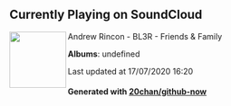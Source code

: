 ## Currently Playing on SoundCloud

[<img align="left" width="100" src="https://i1.sndcdn.com/artworks-000140341222-fp7lcq-t120x120.jpg">](https://soundcloud.com/andrew-rincon-969657416/bl3r-friends-family)

Andrew Rincon - BL3R - Friends & Family

**Albums**: undefined

Last updated at 17/07/2020 16:20

#### Generated with [20chan/github-now](https://github.com/20chan/github-now)


<!--
**20chan/20chan** is a ✨ _special_ ✨ repository because its `README.md` (this file) appears on your GitHub profile.

Here are some ideas to get you started:

- 🔭 I’m currently working on ...
- 🌱 I’m currently learning ...
- 👯 I’m looking to collaborate on ...
- 🤔 I’m looking for help with ...
- 💬 Ask me about ...
- 📫 How to reach me: ...
- 😄 Pronouns: ...
- ⚡ Fun fact: ...
-->
